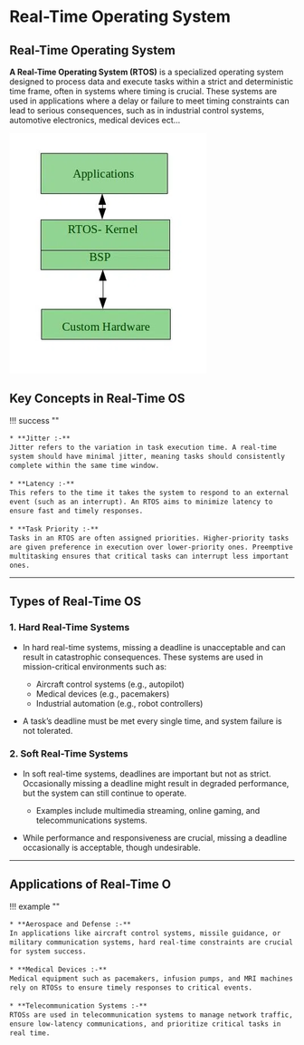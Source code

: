 # Real-Time Operating System


## Real-Time Operating System

**A Real-Time Operating System (RTOS)** is a specialized operating system designed to process data and execute tasks within a strict and deterministic time frame, often in systems where timing is crucial. These systems are used in applications where a delay or failure to meet timing constraints can lead to serious consequences, such as in industrial control systems, automotive electronics, medical devices ect...


![loading...](../../../images/operating_system/types_of_os/RTOS.webp)



## Key Concepts in Real-Time OS

!!! success ""

    * **Jitter :-**
    Jitter refers to the variation in task execution time. A real-time system should have minimal jitter, meaning tasks should consistently complete within the same time window.

    * **Latency :-**
    This refers to the time it takes the system to respond to an external event (such as an interrupt). An RTOS aims to minimize latency to ensure fast and timely responses.

    * **Task Priority :-**
    Tasks in an RTOS are often assigned priorities. Higher-priority tasks are given preference in execution over lower-priority ones. Preemptive multitasking ensures that critical tasks can interrupt less important ones.


---


## Types of Real-Time OS

### 1. Hard Real-Time Systems

* In hard real-time systems, missing a deadline is unacceptable and can result in catastrophic consequences. These systems are used in mission-critical environments such as:

    * Aircraft control systems (e.g., autopilot)
    * Medical devices (e.g., pacemakers)
    * Industrial automation (e.g., robot controllers)

* A task’s deadline must be met every single time, and system failure is not tolerated.

### 2. Soft Real-Time Systems

* In soft real-time systems, deadlines are important but not as strict. Occasionally missing a deadline might result in degraded performance, but the system can still continue to operate.

    * Examples include multimedia streaming, online gaming, and telecommunications systems.

* While performance and responsiveness are crucial, missing a deadline occasionally is acceptable, though undesirable.


---


## Applications of Real-Time O

!!! example ""
    
    * **Aerospace and Defense :-**
    In applications like aircraft control systems, missile guidance, or military communication systems, hard real-time constraints are crucial for system success.

    * **Medical Devices :-**
    Medical equipment such as pacemakers, infusion pumps, and MRI machines rely on RTOSs to ensure timely responses to critical events.

    * **Telecommunication Systems :-**
    RTOSs are used in telecommunication systems to manage network traffic, ensure low-latency communications, and prioritize critical tasks in real time.


